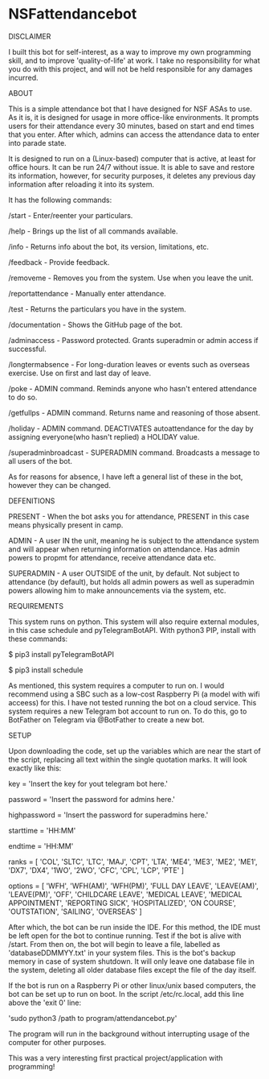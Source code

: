 # NSFattendancebot
DISCLAIMER

I built this bot for self-interest, as a way to improve my own programming skill, and to improve 'quality-of-life' at work. I take no responsibility for what you do with this project, and will not be held responsible for any damages incurred.



ABOUT

This is a simple attendance bot that I have designed for NSF ASAs to use. As it is, it is designed for usage in more office-like environments.
It prompts users for their attendance every 30 minutes, based on start and end times that you enter. After which, admins can access the attendance data to enter into parade state.

It is designed to run on a (Linux-based) computer that is active, at least for office hours. It can be run 24/7 without issue. It is able to save and restore its information,
however, for security purposes, it deletes any previous day information after reloading it into its system.

It has the following commands:

/start - Enter/reenter your particulars.

/help - Brings up the list of all commands available.

/info - Returns info about the bot, its version, limitations, etc.

/feedback - Provide feedback.

/removeme - Removes you from the system. Use when you leave the unit.

/reportattendance - Manually enter attendance.

/test - Returns the particulars you have in the system.

/documentation - Shows the GitHub page of the bot.

/adminaccess - Password protected. Grants superadmin or admin access if successful.

/longtermabsence - For long-duration leaves or events such as overseas exercise. Use on first and last day of leave.

/poke - ADMIN command. Reminds anyone who hasn't entered attendance to do so.

/getfullps - ADMIN command. Returns name and reasoning of those absent.

/holiday - ADMIN command. DEACTIVATES autoattendance for the day by assigning everyone(who hasn't replied) a HOLIDAY value.

/superadminbroadcast - SUPERADMIN command. Broadcasts a message to all users of the bot.

As for reasons for absence, I have left a general list of these in the bot, however they can be changed.



DEFENITIONS

PRESENT - When the bot asks you for attendance, PRESENT in this case means physically present in camp.

ADMIN - A user IN the unit, meaning he is subject to the attendance system and will appear when returning information on attendance. Has admin powers to propmt for attendance, receive attendance data etc.

SUPERADMIN - A user OUTSIDE of the unit, by default. Not subject to attendance (by default), but holds all admin powers as well as superadmin powers allowing him to make announcements via the system, etc.



REQUIREMENTS

This system runs on python.
This system will also require external modules, in this case schedule and pyTelegramBotAPI. With python3 PIP, install with these commands:

$ pip3 install pyTelegramBotAPI

$ pip3 install schedule

As mentioned, this system requires a computer to run on. I would recommend using a SBC such as a low-cost Raspberry Pi (a model with wifi acceess) for this.
I have not tested running the bot on a cloud service.
This system requires a new Telegram bot account to run on. To do this, go to BotFather on Telegram via @BotFather to create a new bot.



SETUP

Upon downloading the code, set up the variables which are near the start of the script, replacing all text within the single quotation marks. It will look exactly like this:

key = 'Insert the key for yout telegram bot here.'

password = 'Insert the password for admins here.'

highpassword = 'Insert the password for superadmins here.'

starttime = 'HH:MM'

endtime = 'HH:MM'

ranks = [
    'COL', 'SLTC', 'LTC',
    'MAJ', 'CPT', 'LTA',
    'ME4', 'ME3', 'ME2',
    'ME1', 'DX7', 'DX4',
    '1WO', '2WO', 'CFC',
    'CPL', 'LCP', 'PTE'
    ] 
    
options = [
    'WFH', 'WFH(AM)',
    'WFH(PM)', 'FULL DAY LEAVE',
    'LEAVE(AM)', 'LEAVE(PM)',
    'OFF', 'CHILDCARE LEAVE',
    'MEDICAL LEAVE', 'MEDICAL APPOINTMENT',
    'REPORTING SICK', 'HOSPITALIZED',
    'ON COURSE', 'OUTSTATION',
    'SAILING', 'OVERSEAS'
    ]  
    
After which, the bot can be run inside the IDE. For this method, the IDE must be left open for the bot to continue running. Test if the bot is alive with /start.
From then on, the bot will begin to leave a file, labelled as 'databaseDDMMYY.txt' in your system files. This is the bot's backup memory in case of system shutdown. It will only leave one database file in the system, deleting all older database files except the file of the day itself.

If the bot is run on a Raspberry Pi or other linux/unix based computers, the bot can be set up to run on boot. In the script /etc/rc.local, add this line above the 'exit 0' line:

'sudo python3 /path to program/attendancebot.py'

The program will run in the background without interrupting usage of the computer for other purposes.

This was a very interesting first practical project/application with programming!

